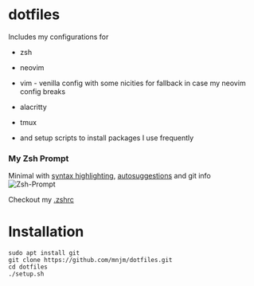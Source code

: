 # dotfiles

Includes my configurations for

- zsh

- neovim

- vim - venilla config with some nicities for fallback in case my neovim config breaks

- alacritty

- tmux

- and setup scripts to install packages I use frequently

### My Zsh Prompt

Minimal with [syntax highlighting](https://github.com/zsh-users/zsh-syntax-highlighting), [autosuggestions](https://github.com/zsh-users/zsh-autosuggestions) and git info
![Zsh-Prompt](https://github.com/mnjm/dotfiles/blob/assets/zsh_prompt.png?raw=true)

Checkout my [.zshrc](https://github.com/mnjm/dotfiles/blob/master/zsh/zshrc)

# Installation

```
sudo apt install git
git clone https://github.com/mnjm/dotfiles.git
cd dotfiles
./setup.sh
```
